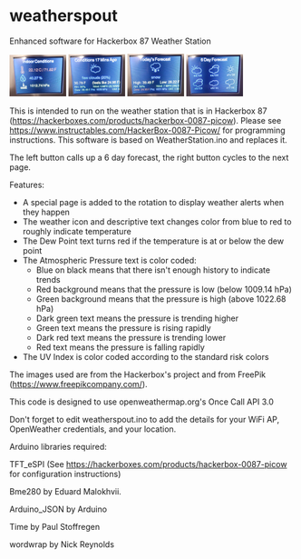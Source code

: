 # weatherspout
Enhanced software for Hackerbox 87 Weather Station

![pic1](/pics/pic1.jpg) ![pic2](/pics/pic2.jpg) ![pic3](/pics/pic3.jpg) ![pic4](/pics/pic4.jpg)

This is intended to run on the weather station that is in Hackerbox 87 (https://hackerboxes.com/products/hackerbox-0087-picow). Please see https://www.instructables.com/HackerBox-0087-Picow/ for programming instructions. This software is based on WeatherStation.ino and replaces it.

The left button calls up a 6 day forecast, the right button cycles to the next page.

Features:
  * A special page is added to the rotation to display weather alerts when they happen
  * The weather icon and descriptive text changes color from blue to red to roughly indicate temperature
  * The Dew Point text turns red if the temperature is at or below the dew point
  * The Atmospheric Pressure text is color coded:
    * Blue on black means that there isn't enough history to indicate trends
    * Red background means that the pressure is low (below 1009.14 hPa)
    * Green background means that the pressure is high (above 1022.68 hPa)
    * Dark green text means the pressure is trending higher
    * Green text means the pressure is rising rapidly
    * Dark red text means the pressure is trending lower
    * Red text means the pressure is falling rapidly
  * The UV Index is color coded according to the standard risk colors

The images used are from the Hackerbox's project and from FreePik (https://www.freepikcompany.com/).

This code is designed to use openweathermap.org's Once Call API 3.0

Don't forget to edit weatherspout.ino to add the details for your WiFi AP, OpenWeather credentials, and your location.

Arduino libraries required:

TFT_eSPI (See https://hackerboxes.com/products/hackerbox-0087-picow for configuration instructions)

Bme280 by Eduard Malokhvii.

Arduino_JSON by Arduino

Time by Paul Stoffregen

wordwrap by Nick Reynolds
